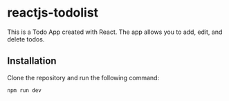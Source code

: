 # reactjs-todolist

This is a Todo App created with React. The app allows you to add, edit, and delete todos.

## Installation

Clone the repository and run the following command:

```bash
npm run dev
```
